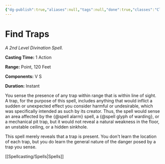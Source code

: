 ```yaml
---
{"dg-publish":true,"aliases":null,"tags":null,"done":true,"classes":"Cleric, Druid, Ranger,","spellLevel":2,"school":"Divination","source":"PHB","permalink":"/spells/find-traps/","dgHomeLink":false,"dgPassFrontmatter":true}
---
```


# Find Traps
*A 2nd Level Divination Spell.*

**Casting Time:** 1 Action

**Range:** Point, 120 Feet

**Components:** V S 

**Duration:** Instant

You sense the presence of any trap within range that is within line of sight. A trap, for the purpose of this spell, includes anything that would inflict a sudden or unexpected effect you consider harmful or undesirable, which was specifically intended as such by its creator. Thus, the spell would sense an area affected by the {@spell alarm} spell, a {@spell glyph of warding}, or a mechanical pit trap, but it would not reveal a natural weakness in the floor, an unstable ceiling, or a hidden sinkhole.



This spell merely reveals that a trap is present. You don't learn the location of each trap, but you do learn the general nature of the danger posed by a trap you sense.

[[Spellcasting/Spells|Spells]]